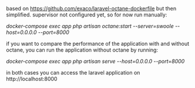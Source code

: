 based on https://github.com/exaco/laravel-octane-dockerfile but then simplified. supervisor not configured yet, so for now run manually:

_docker-compose exec app php artisan octane:start --server=swoole --host=0.0.0.0 --port=8000_

if you want to compare the performance of the application with and without octane, you can run the application without octane by running:

_docker-compose exec app php artisan serve --host=0.0.0.0 --port=8000_

in both cases you can access the laravel application on http://localhost:8000
